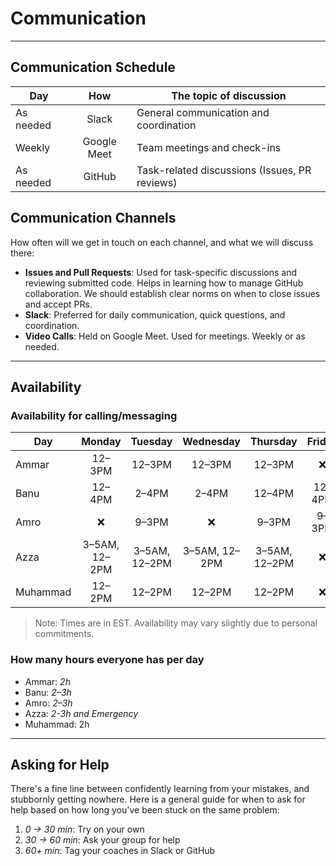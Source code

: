 <!--
    this template is for inspiration, feel free to change it however you like!

    Careful! be sure to protect your privacy when filling out this document
        everything you write here will be public
        so share only what you are comfortable sharing online
        you can share the rest in confidence with your group by another channel
-->

# Communication

---

## Communication Schedule

| Day       | How        | The topic of discussion                         |
|---------- |:----------:|----------------------------------------------- |
| As needed    | Slack      | General communication and coordination         |
| Weekly    | Google Meet| Team meetings and check-ins                    |
| As needed | GitHub     | Task-related discussions (Issues, PR reviews)  |

## Communication Channels

How often will we get in touch on each channel, and what we will discuss there:

- **Issues and Pull Requests**: Used for task-specific discussions
and reviewing submitted code.
Helps in learning how to manage GitHub collaboration.
We should establish clear norms on when to close issues and accept PRs.
- **Slack**: Preferred for daily communication, quick questions, and coordination.
- **Video Calls**: Held on Google Meet. Used for meetings. Weekly or as needed.

---

## Availability

### Availability for calling/messaging
<!-- markdownlint-disable MD013 -->
<!-- Table lines exceed the recommended line length, but splitting them would break the table structure and hurt readability. Keeping them as-is for clarity. -->

| Day    | Monday | Tuesday | Wednesday | Thursday | Friday | Saturday | Sunday |
|--------|:------:|:-------:|:---------:|:--------:|:------:|:--------:|:------:|
| Ammar  |   12–3PM   |   12–3PM    |    12–3PM     |    12–3PM    |   ❌   |    12–3PM    |   12–3PM   |
| Banu   | 12–4PM |  2–4PM  |   2–4PM   |  12–4PM  | 12–4PM | 12–4PM   | 12–4PM |
| Amro   |   ❌   |  9–3PM  |    ❌     |  9–3PM   |  9–3PM |  9–3PM   |  9–3PM |
| Azza   | 3–5AM, 12–2PM | 3–5AM, 12–2PM | 3–5AM, 12–2PM | 3–5AM, 12–2PM | ❌ | 5–7AM | 3–5AM, 12–2PM |
|Muhammad| 12–2PM | 12–2PM | 12–2PM | 12–2PM | ❌ | ❌  | 12–2PM |

> Note: Times are in EST. Availability may vary slightly due to personal commitments.
<!-- markdownlint-disable MD013 -->
### How many hours everyone has per day

- Ammar: _2h_
- Banu: _2–3h_
- Amro: _2–3h_
- Azza: _2-3h and Emergency_
- Muhammad: 2h

---

## Asking for Help

There's a fine line between confidently learning from your mistakes,
and stubbornly getting nowhere.
Here is a general guide for when to ask for help
based on how long you've been stuck on the same problem:

1. _0 → 30 min_: Try on your own  
2. _30 → 60 min_: Ask your group for help  
3. _60+ min_: Tag your coaches in Slack or GitHub
